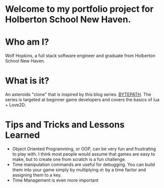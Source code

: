 # Welcome to my portfolio project for Holberton School New Haven.

# Who am I?
Wolf Hopkins, a full stack software engineer and graduate from Holberton School New Haven.

# What is it?
An asteroids "clone" that is inspired by this blog series. [BYTEPATH](https://github.com/adnzzzzZ/blog/issues/30). The series is targeted at beginner game developers and covers the basics of lua + Love2D.

# Tips and Tricks and Lessons Learned
- Object Oriented Programming, or OOP, can be very fun and frustrating to play with. I think most people would assume that games are easy to make, but to create one from scratch is a fun challenge.
- Time manipulation commands are useful for debugging. You can build them into your game simply by multiplying `dt` by a time factor and assigning them to a key.
- Time Management is even more important
